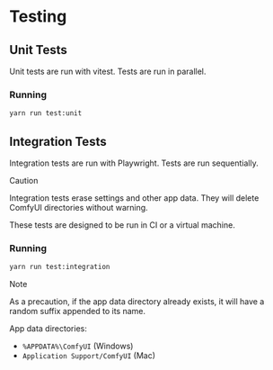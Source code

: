 # Testing

## Unit Tests

Unit tests are run with vitest. Tests are run in parallel.

### Running

```bash
yarn run test:unit
```

## Integration Tests

Integration tests are run with Playwright. Tests are run sequentially.

> [!CAUTION]
> Integration tests erase settings and other app data. They will delete ComfyUI directories without warning.

These tests are designed to be run in CI or a virtual machine.

### Running

```bash
yarn run test:integration
```

> [!NOTE]
> As a precaution, if the app data directory already exists, it will have a random suffix appended to its name.

App data directories:

- `%APPDATA%\ComfyUI` (Windows)
- `Application Support/ComfyUI` (Mac)
